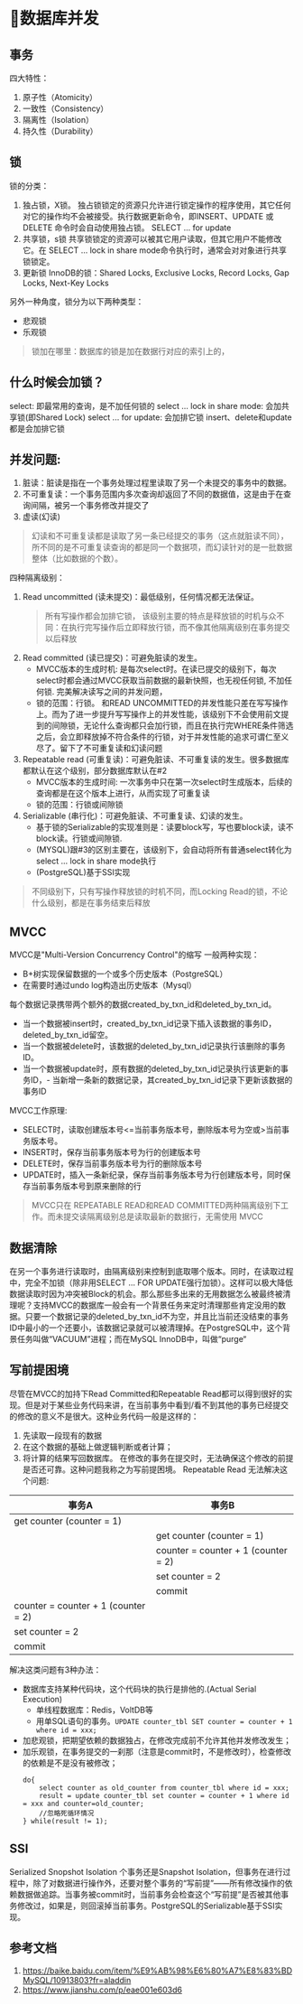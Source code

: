 # 数据库并发
## 事务
四大特性：
1. 原子性（Atomicity）
2. 一致性（Consistency）
3. 隔离性（Isolation）
4. 持久性（Durability）
## 锁
锁的分类：
1. 独占锁，X锁。
    独占锁锁定的资源只允许进行锁定操作的程序使用，其它任何对它的操作均不会被接受。执行数据更新命令，即INSERT、UPDATE 或DELETE 命令时会自动使用独占锁。
    SELECT ... for update
2. 共享锁，s锁
    共享锁锁定的资源可以被其它用户读取，但其它用户不能修改它。在
    SELECT ... lock in share mode命令执行时，通常会对对象进行共享锁锁定。
3. 更新锁
InnoDB的锁：Shared Locks, Exclusive Locks, Record Locks, Gap Locks, Next-Key Locks

另外一种角度，锁分为以下两种类型：
- 悲观锁
- 乐观锁
> 锁加在哪里：数据库的锁是加在数据行对应的索引上的，
## 什么时候会加锁？
select: 即最常用的查询，是不加任何锁的
select ... lock in share mode: 会加共享锁(即Shared Lock)
select ... for update: 会加排它锁
insert、delete和update都是会加排它锁

## 并发问题:
1. 脏读：脏读是指在一个事务处理过程里读取了另一个未提交的事务中的数据。
2. 不可重复读：一个事务范围内多次查询却返回了不同的数据值，这是由于在查询间隔，被另一个事务修改并提交了
3. 虚读(幻读)
>幻读和不可重复读都是读取了另一条已经提交的事务（这点就脏读不同），所不同的是不可重复读查询的都是同一个数据项，而幻读针对的是一批数据整体（比如数据的个数）。

四种隔离级别：
1. Read uncommitted (读未提交)：最低级别，任何情况都无法保证。
    >所有写操作都会加排它锁， 该级别主要的特点是释放锁的时机与众不同：在执行完写操作后立即释放行锁，而不像其他隔离级别在事务提交以后释放
2. Read committed (读已提交)：可避免脏读的发生。
    - MVCC版本的生成时机: 是每次select时。在读已提交的级别下，每次select时都会通过MVCC获取当前数据的最新快照，也无视任何锁, 不加任何锁. 完美解决读写之间的并发问题，
    - 锁的范围：行锁。 和READ UNCOMMITTED的并发性能只差在写写操作上。而为了进一步提升写写操作上的并发性能，该级别下不会使用前文提到的间隙锁，无论什么查询都只会加行锁，而且在执行完WHERE条件筛选之后，会立即释放掉不符合条件的行锁，对于并发性能的追求可谓仁至义尽了。留下了不可重复读和幻读问题
3. Repeatable read (可重复读)：可避免脏读、不可重复读的发生。很多数据库都默认在这个级别，部分数据库默认在#2
    - MVCC版本的生成时间: 一次事务中只在第一次select时生成版本，后续的查询都是在这个版本上进行，从而实现了可重复读
    - 锁的范围：行锁或间隙锁
4. Serializable (串行化)：可避免脏读、不可重复读、幻读的发生。
    - 基于锁的Serializable的实现准则是：读要block写，写也要block读，读不block读。行锁或间隙锁. 
    - (MYSQL)跟#3的区别主要在，该级别下，会自动将所有普通select转化为select ... lock in share mode执行
    - (PostgreSQL)基于SSI实现
> 不同级别下，只有写操作释放锁的时机不同，而Locking Read的锁，不论什么级别，都是在事务结束后释放
## MVCC
MVCC是"Multi-Version Concurrency Control"的缩写
一般两种实现：
- B+树实现保留数据的一个或多个历史版本（PostgreSQL）
- 在需要时通过undo log构造出历史版本（Mysql）

每个数据记录携带两个额外的数据created_by_txn_id和deleted_by_txn_id。
- 当一个数据被insert时，created_by_txn_id记录下插入该数据的事务ID，deleted_by_txn_id留空。
- 当一个数据被delete时，该数据的deleted_by_txn_id记录执行该删除的事务ID。
- 当一个数据被update时，原有数据的deleted_by_txn_id记录执行该更新的事务ID，- 当新增一条新的数据记录，其created_by_txn_id记录下更新该数据的事务ID

MVCC工作原理:
- SELECT时，读取创建版本号<=当前事务版本号，删除版本号为空或>当前事务版本号。
- INSERT时，保存当前事务版本号为行的创建版本号
- DELETE时，保存当前事务版本号为行的删除版本号
- UPDATE时，插入一条新纪录，保存当前事务版本号为行创建版本号，同时保存当前事务版本号到原来删除的行

>MVCC只在 REPEATABLE READ和READ COMMITTED两种隔离级别下工作。而未提交读隔离级别总是读取最新的数据行，无需使用 MVCC

## 数据清除
在另一个事务进行读取时，由隔离级别来控制到底取哪个版本。同时，在读取过程中，完全不加锁（除非用SELECT … FOR UPDATE强行加锁）。这样可以极大降低数据读取时因为冲突被Block的机会。那么那些多出来的无用数据怎么被最终被清理呢？支持MVCC的数据库一般会有一个背景任务来定时清理那些肯定没用的数据。只要一个数据记录的deleted_by_txn_id不为空，并且比当前还没结束的事务ID中最小的一个还要小，该数据记录就可以被清理掉。在PostgreSQL中，这个背景任务叫做“VACUUM”进程；而在MySQL InnoDB中，叫做“purge“
## 写前提困境
尽管在MVCC的加持下Read Committed和Repeatable Read都可以得到很好的实现。但是对于某些业务代码来讲，在当前事务中看到/看不到其他的事务已经提交的修改的意义不是很大。这种业务代码一般是这样的：
1. 先读取一段现有的数据
2. 在这个数据的基础上做逻辑判断或者计算；
3. 将计算的结果写回数据库。
在修改的事务在提交时，无法确保这个修改的前提是否还可靠。这种问题我称之为写前提困境。
Repeatable Read 无法解决这个问题:

事务A|事务B
-|-
get counter (counter = 1)|
||get counter (counter = 1)
||counter = counter + 1 (counter = 2)
||set counter = 2
||commit
counter = counter + 1 (counter = 2)|
set counter = 2|
commit|

解决这类问题有3种办法：
- 数据库支持某种代码块，这个代码块的执行是排他的.(Actual Serial Execution)
    - 单线程数据库：Redis，VoltDB等
    - 用单SQL语句的事务。`UPDATE counter_tbl SET counter = counter + 1 where id = xxx;`
- 加悲观锁，把期望依赖的数据独占，在修改完成前不允许其他并发修改发生；
- 加乐观锁，在事务提交的一刹那（注意是commit时，不是修改时），检查修改的依赖是不是没有被修改；
    ```
    do{
        select counter as old_counter from counter_tbl where id = xxx;
        result = update counter_tbl set counter = counter + 1 where id = xxx and counter=old_counter;
        //忽略死循环情况
    } while(result != 1);
    ```
## SSI
Serialized Snopshot Isolation
个事务还是Snapshot Isolation，但事务在进行过程中，除了对数据进行操作外，还要对整个事务的“写前提”——所有修改操作的依赖数据做追踪。当事务被commit时，当前事务会检查这个“写前提”是否被其他事务修改过，如果是，则回滚掉当前事务。PostgreSQL的Serializable基于SSI实现。

## 参考文档
1. https://baike.baidu.com/item/%E9%AB%98%E6%80%A7%E8%83%BDMySQL/10913803?fr=aladdin
2. https://www.jianshu.com/p/eae001e603d6